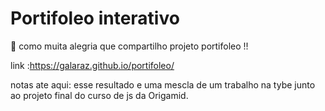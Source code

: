 # Portifoleo interativo



:rocket:  como muita alegria que compartilho projeto portifoleo !!

 link :https://galaraz.github.io/portifoleo/

notas ate aqui: 
esse resultado e uma mescla de um trabalho na tybe junto ao projeto final do curso de js da Origamid. 
